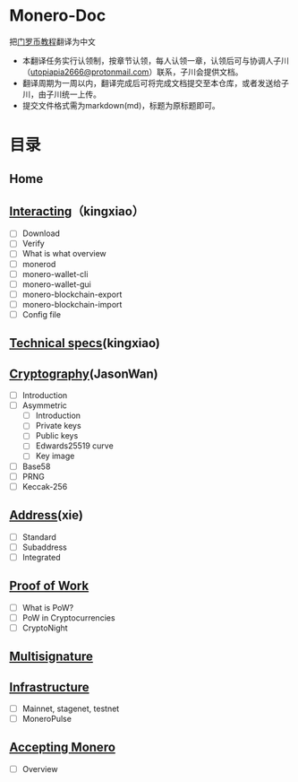 # Monero-Doc
把[门罗币教程](https://monerodocs.org/)翻译为中文

- 本翻译任务实行认领制，按章节认领，每人认领一章，认领后可与协调人子川（utopiapia2666@protonmail.com）联系，子川会提供文档。
- 翻译周期为一周以内，翻译完成后可将完成文档提交至本仓库，或者发送给子川，由子川统一上传。
- 提交文件格式需为markdown(md)，标题为原标题即可。


# 目录
## Home
## [Interacting](https://monerodocs.org/interacting/download-monero-binaries/)（kingxiao）
- [ ] Download
- [ ] Verify
- [ ] What is what overview
- [ ] monerod
- [ ] monero-wallet-cli
- [ ] monero-wallet-gui
- [ ] monero-blockchain-export
- [ ] monero-blockchain-import
- [ ] Config file
## [Technical specs](https://monerodocs.org/technical-specs/)(kingxiao)
## [Cryptography](https://monerodocs.org/cryptography/introduction/)(JasonWan)
- [ ] Introduction
- [ ] Asymmetric
    - [ ] Introduction
    - [ ] Private keys
    - [ ] Public keys
     - [ ] Edwards25519 curve
     - [ ] Key image
- [ ] Base58
- [ ] PRNG
- [ ] Keccak-256
## [Address](https://monerodocs.org/public-address/standard-address/)(xie)
- [ ] Standard
- [ ] Subaddress
- [ ] Integrated
## [Proof of Work](https://monerodocs.org/proof-of-work/what-is-pow/)
- [ ] What is PoW?
- [ ] PoW in Cryptocurrencies
- [ ] CryptoNight
## [Multisignature](https://monerodocs.org/multisignature/)
## [Infrastructure](https://monerodocs.org/infrastructure/networks/)
- [ ] Mainnet, stagenet, testnet
- [ ] MoneroPulse
## [Accepting Monero](https://monerodocs.org/accepting-monero/overview/)
- [ ] Overview
